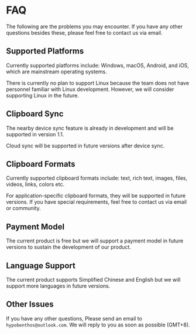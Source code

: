 # FAQ

The following are the problems you may encounter. If you have any other questions besides these, please feel free to contact us via email.

## Supported Platforms

Currently supported platforms include: Windows, macOS, Android, and iOS, which are mainstream operating systems.

There is currently no plan to support Linux because the team does not have personnel familiar with Linux development. However, we will consider supporting Linux in the future.

## Clipboard Sync

The nearby device sync feature is already in development and will be supported in version 1.1.

Cloud sync will be supported in future versions after device sync.

## Clipboard Formats

Currently supported clipboard formats include: text, rich text, images, files, videos, links, colors etc.

For application-specific clipboard formats, they will be supported in future versions. If you have special requirements, feel free to contact us via email or community.

## Payment Model

The current product is free but we will support a payment model in future versions to sustain the development of our product.

## Language Support

The current product supports Simplified Chinese and English but we will support more languages in future versions.

## Other Issues

If you have any other questions, Please send an email to `hypobenthos@outlook.com`. We will reply to you as soon as possible (GMT+8).
